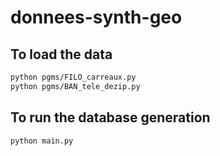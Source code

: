 # donnees-synth-geo

## To load the data
```sh
python pgms/FILO_carreaux.py
python pgms/BAN_tele_dezip.py
```

## To run the database generation
```sh
python main.py
```
